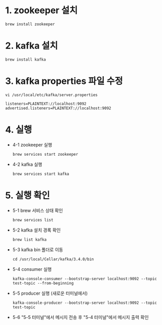 # 1. zookeeper 설치
 ```
 brew install zookeeper
 ```

# 2. kafka 설치
 ```
 brew install kafka
 ```

# 3. kafka properties 파일 수정
 ```
 vi /usr/local/etc/kafka/server.properties
 ```

 ```
 listeners=PLAINTEXT://localhost:9092
 advertised.listeners=PLAINTEXT://localhost:9092
 ```

# 4. 실행

* 4-1 zookeeper 실행

    ```
    brew services start zookeeper
    ```

* 4-2 kafka 실행

    ```
    brew services start kafka
    ```

# 5. 실행 확인

 * 5-1 brew 서비스 상태 확인 

    ```
    brew services list
    ```

 * 5-2 kafka 설치 경록 확인

    ```
    brew list kafka
    ```

 * 5-3 kafka bin 폴더로 이동

    ```
    cd /usr/local/Cellar/kafka/3.4.0/bin
    ```

 * 5-4 consumer 실행

    ```
    kafka-console-consumer --bootstrap-server localhost:9092 --topic test-topic --from-beginning
    ```

 * 5-5 producer 실행 (새로운 터미널에서)

    ```
    kafka-console-producer --bootstrap-server localhost:9092 --topic test-topic
    ```

 * 5-6 "5-5 터미널"에서 메시지 전송 후 "5-4 터미널"에서 메시지 출력 확인